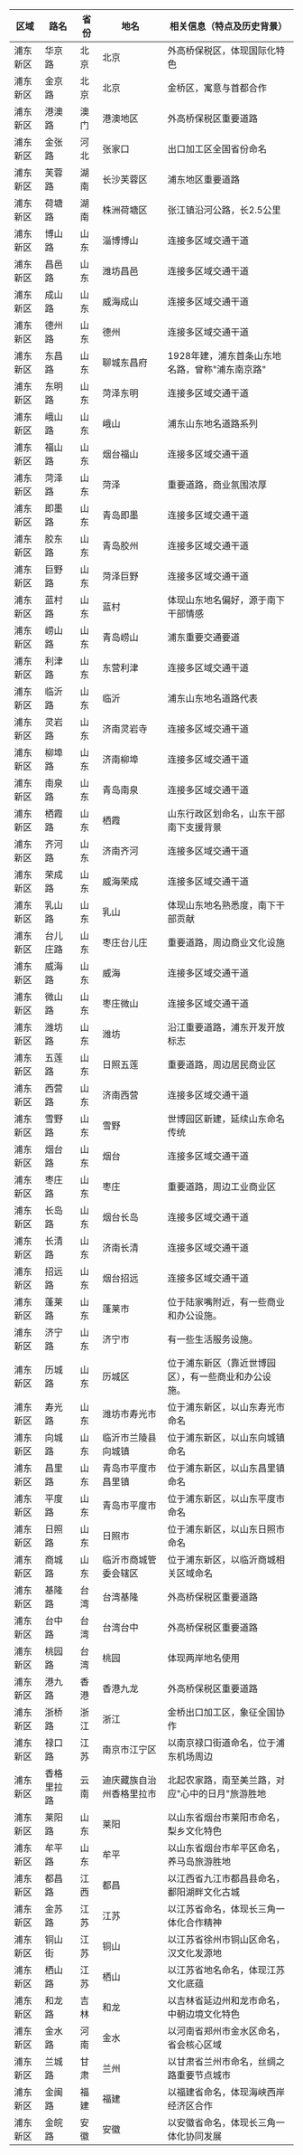 | 区域 | 路名 | 省份 | 地名 | 相关信息（特点及历史背景） |
|------|------|------|------|---------------------------|
| 浦东新区 | 华京路 | 北京 | 北京 | 外高桥保税区，体现国际化特色 |
| 浦东新区 | 金京路 | 北京 | 北京 | 金桥区，寓意与首都合作 |
| 浦东新区 | 港澳路 | 澳门 | 港澳地区 | 外高桥保税区重要道路 |
| 浦东新区 | 金张路 | 河北 | 张家口 | 出口加工区全国省份命名 |
| 浦东新区 | 芙蓉路 | 湖南 | 长沙芙蓉区 | 浦东地区重要道路 |
| 浦东新区 | 荷塘路 | 湖南 | 株洲荷塘区 | 张江镇沿河公路，长2.5公里 |
| 浦东新区 | 博山路 | 山东 | 淄博博山 | 连接多区域交通干道 |
| 浦东新区 | 昌邑路 | 山东 | 潍坊昌邑 | 连接多区域交通干道 |
| 浦东新区 | 成山路 | 山东 | 威海成山 | 连接多区域交通干道 |
| 浦东新区 | 德州路 | 山东 | 德州 | 连接多区域交通干道 |
| 浦东新区 | 东昌路 | 山东 | 聊城东昌府 | 1928年建，浦东首条山东地名路，曾称"浦东南京路" |
| 浦东新区 | 东明路 | 山东 | 菏泽东明 | 连接多区域交通干道 |
| 浦东新区 | 峨山路 | 山东 | 峨山 | 浦东山东地名道路系列 |
| 浦东新区 | 福山路 | 山东 | 烟台福山 | 连接多区域交通干道 |
| 浦东新区 | 菏泽路 | 山东 | 菏泽 | 重要道路，商业氛围浓厚 |
| 浦东新区 | 即墨路 | 山东 | 青岛即墨 | 连接多区域交通干道 |
| 浦东新区 | 胶东路 | 山东 | 青岛胶州 | 连接多区域交通干道 |
| 浦东新区 | 巨野路 | 山东 | 菏泽巨野 | 连接多区域交通干道 |
| 浦东新区 | 蓝村路 | 山东 | 蓝村 | 体现山东地名偏好，源于南下干部情感 |
| 浦东新区 | 崂山路 | 山东 | 青岛崂山 | 浦东重要交通要道 |
| 浦东新区 | 利津路 | 山东 | 东营利津 | 连接多区域交通干道 |
| 浦东新区 | 临沂路 | 山东 | 临沂 | 浦东山东地名道路代表 |
| 浦东新区 | 灵岩路 | 山东 | 济南灵岩寺 | 连接多区域交通干道 |
| 浦东新区 | 柳埠路 | 山东 | 济南柳埠 | 连接多区域交通干道 |
| 浦东新区 | 南泉路 | 山东 | 青岛南泉 | 连接多区域交通干道 |
| 浦东新区 | 栖霞路 | 山东 | 栖霞 | 山东行政区划命名，山东干部南下支援背景 |
| 浦东新区 | 齐河路 | 山东 | 济南齐河 | 连接多区域交通干道 |
| 浦东新区 | 荣成路 | 山东 | 威海荣成 | 连接多区域交通干道 |
| 浦东新区 | 乳山路 | 山东 | 乳山 | 体现山东地名熟悉度，南下干部贡献 |
| 浦东新区 | 台儿庄路 | 山东 | 枣庄台儿庄 | 重要道路，周边商业文化设施 |
| 浦东新区 | 威海路 | 山东 | 威海 | 连接多区域交通干道 |
| 浦东新区 | 微山路 | 山东 | 枣庄微山 | 连接多区域交通干道 |
| 浦东新区 | 潍坊路 | 山东 | 潍坊 | 沿江重要道路，浦东开发开放标志 |
| 浦东新区 | 五莲路 | 山东 | 日照五莲 | 重要道路，周边居民商业区 |
| 浦东新区 | 西营路 | 山东 | 济南西营 | 连接多区域交通干道 |
| 浦东新区 | 雪野路 | 山东 | 雪野 | 世博园区新建，延续山东命名传统 |
| 浦东新区 | 烟台路 | 山东 | 烟台 | 连接多区域交通干道 |
| 浦东新区 | 枣庄路 | 山东 | 枣庄 | 重要道路，周边工业商业区 |
| 浦东新区 | 长岛路 | 山东 | 烟台长岛 | 连接多区域交通干道 |
| 浦东新区 | 长清路 | 山东 | 济南长清 | 连接多区域交通干道 |
| 浦东新区 | 招远路 | 山东 | 烟台招远 | 连接多区域交通干道 |
| 浦东新区 | 蓬莱路 | 山东 | 蓬莱市 | 位于陆家嘴附近，有一些商业和办公设施。 |
| 浦东新区 | 济宁路 | 山东 | 济宁市 | 有一些生活服务设施。 |
| 浦东新区 | 历城路 | 山东 | 历城区 | 位于浦东新区（靠近世博园区），有一些商业和办公设施。 |
| 浦东新区 | 寿光路 | 山东 | 潍坊市寿光市 | 位于浦东新区，以山东寿光市命名 |
| 浦东新区 | 向城路 | 山东 | 临沂市兰陵县向城镇 | 位于浦东新区，以山东向城镇命名 |
| 浦东新区 | 昌里路 | 山东 | 青岛市平度市昌里镇 | 位于浦东新区，以山东昌里镇命名 |
| 浦东新区 | 平度路 | 山东 | 青岛市平度市 | 位于浦东新区，以山东平度市命名 |
| 浦东新区 | 日照路 | 山东 | 日照市 | 位于浦东新区，以山东日照市命名 |
| 浦东新区 | 商城路 | 山东 | 临沂市商城管委会辖区 | 位于浦东新区，以临沂商城相关区域命名 |
| 浦东新区 | 基隆路 | 台湾 | 台湾基隆 | 外高桥保税区重要道路 |
| 浦东新区 | 台中路 | 台湾 | 台湾台中 | 外高桥保税区重要道路 |
| 浦东新区 | 桃园路 | 台湾 | 桃园 | 体现两岸地名使用 |
| 浦东新区 | 港九路 | 香港 | 香港九龙 | 外高桥保税区重要道路 |
| 浦东新区 | 浙桥路 | 浙江 | 浙江 | 金桥出口加工区，象征全国协作 |
| 浦东新区 | 禄口路 | 江苏 | 南京市江宁区 | 以南京禄口街道命名，位于浦东机场周边 |
| 浦东新区 | 香格里拉路 | 云南 | 迪庆藏族自治州香格里拉市 | 北起农家路，南至美兰路，对应"心中的日月"旅游胜地 |
| 浦东新区 | 莱阳路 | 山东 | 莱阳 | 以山东省烟台市莱阳市命名，梨乡文化特色 |
| 浦东新区 | 牟平路 | 山东 | 牟平 | 以山东省烟台市牟平区命名，养马岛旅游胜地 |
| 浦东新区 | 都昌路 | 江西 | 都昌 | 以江西省九江市都昌县命名，鄱阳湖畔文化古城 |
| 浦东新区 | 金苏路 | 江苏 | 江苏 | 以江苏省命名，体现长三角一体化合作精神 |
| 浦东新区 | 铜山街 | 江苏 | 铜山 | 以江苏省徐州市铜山区命名，汉文化发源地 |
| 浦东新区 | 栖山路 | 江苏 | 栖山 | 以江苏省地名命名，体现江苏文化底蕴 |
| 浦东新区 | 和龙路 | 吉林 | 和龙 | 以吉林省延边州和龙市命名，中朝边境文化特色 |
| 浦东新区 | 金水路 | 河南 | 金水 | 以河南省郑州市金水区命名，省会核心区域 |
| 浦东新区 | 兰城路 | 甘肃 | 兰州 | 以甘肃省兰州市命名，丝绸之路重要节点城市 |
| 浦东新区 | 金闽路 | 福建 | 福建 | 以福建省命名，体现海峡西岸经济区合作 |
| 浦东新区 | 金皖路 | 安徽 | 安徽 | 以安徽省命名，体现长三角一体化协同发展 |